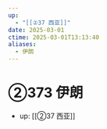 ```yaml
---
up:
  - "[[②37 西亚]]"
date: 2025-03-01
ctime: 2025-03-01T13:13:40
aliases:
  - 伊朗
---
```


# ②373 伊朗

- up: [[②37 西亚]]
